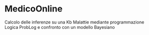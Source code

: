 # MedicoOnline
Calcolo delle inferenze su una Kb Malattie mediante programmazione Logica ProbLog e confronto con un modello Bayesiano
